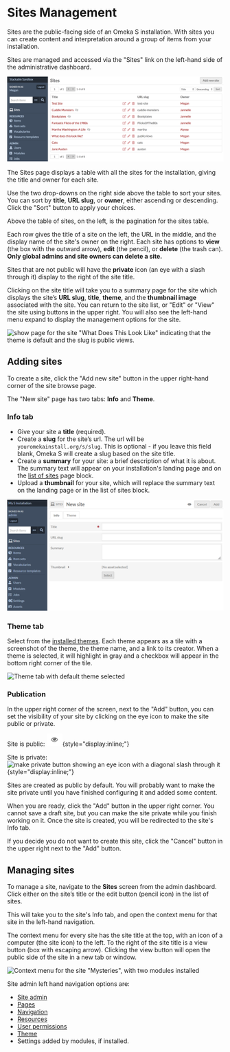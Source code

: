 #  Sites Management

Sites are the public-facing side of an Omeka S installation. With sites you can create content and interpretation around a group of items from your installation. 

Sites are managed and accessed via the "Sites" link on the left-hand side of the administrative dashboard. 

![Manage sites view, showing Sites button link on the left, the Add New button, and the table of sites with eight sites listed](../sites/sitesfiles/sites_admin.png)

The Sites page displays a table with all the sites for the installation, giving the title and owner for each site. 

Use the two drop-downs on the right side above the table to sort your sites. You can sort by **title**, **URL slug**, or **owner**, either ascending or descending. Click the "Sort" button to apply your choices. 

Above the table of sites, on the left, is the pagination for the sites table.

Each row gives the title of a site on the left, the URL in the middle, and the display name of the site's owner on the right. Each site has options to **view** (the box with the outward arrow), **edit** (the pencil), or **delete** (the trash can). **Only global admins and site owners can delete a site.**

Sites that are not public will have the **private** icon (an eye with a slash through it) display to the right of the site title. 

Clicking on the site title will take you to a summary page for the site which displays the site’s **URL slug**, **title**, **theme**, and the **thumbnail image** associated with the site. You can return to the site list, or "Edit" or "View" the site using buttons in the upper right. You will also see the left-hand menu expand to display the management options for the site.

![show page for the site "What Does This Look Like" indicating that the theme is default and the slug is public views.](../sites/sitesfiles/sites_quickshow.png)

## Adding sites
To create a site, click the "Add new site" button in the upper right-hand corner of the site browse page.

The "New site" page has two tabs: **Info** and **Theme**.

### Info tab

* Give your site a **title** (required).
* Create a **slug** for the site’s url. The url will be `youromekainstall.org/s/slug`. This is optional - if you leave this field blank, Omeka S will create a slug based on the site title.
* Create a **summary** for your site: a brief description of what it is about.  The summary text will appear on your installation's landing page and on the [list of sites](site_pages.md#list-of-sites) page block.
* Upload a **thumbnail** for your site, which will replace the summary text on the landing page or in the list of sites block.

![Admin tab for a new site with nothing entered](../sites/sitesfiles/sitesadd_admin.png)

### Theme tab
Select from the [installed themes](site_theme.md). Each theme appears as a tile with a screenshot of the theme, the theme name, and a link to its creator. When a theme is selected, it will highlight in gray and a checkbox will appear in the bottom right corner of the tile.

![Theme tab with default theme selected](../sites/sitesfiles/sitesadd_theme.png)

### Publication
In the upper right corner of the screen, next to the "Add" button, you can set the visibility of your site by clicking on the eye icon to make the site public or private.

Site is public: ![make public button showing an eye icon](../content/contentfiles/item_public.png){style="display:inline;"}

Site is private: ![make private button showing an eye icon with a diagonal slash through it](../content/contentfiles/item_private.png){style="display:inline;"}

Sites are created as public by default. You will probably want to make the site private until you have finished configuring it and added some content.

When you are ready, click the "Add" button in the upper right corner. You cannot save a draft site, but you can make the site private while you finish working on it. Once the site is created, you will be redirected to the site's Info tab. 

If you decide you do not want to create this site, click the "Cancel" button in the upper right next to the "Add" button.

## Managing sites
To manage a site, navigate to the **Sites** screen from the admin dashboard. Click either on the site’s title or the edit button (pencil icon) in the list of sites. 

This will take you to the site's Info tab, and open the context menu for that site in the left-hand navigation. 

The context menu for every site has the site title at the top, with an icon of a computer (the site icon) to the left. To the right of the site title is a view button (box with escaping arrow). Clicking the view button will open the public side of the site in a new tab or window.

![Context menu for the site "Mysteries", with two modules installed](../sites/sitesfiles/sites_menu.png)

Site admin left hand navigation options are: 

- [Site admin](../sites/site_settings.md)
- [Pages](../sites/site_pages.md)
- [Navigation](../sites/site_navigation.md) 
- [Resources](../sites/site_resources.md)
- [User permissions](../sites/site_users.md)
- [Theme](../sites/site_theme.md)
- Settings added by modules, if installed.
